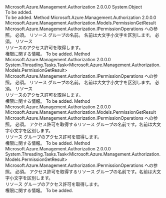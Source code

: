 <Type Name="PermissionOperationsExtensions" FullName="Microsoft.Azure.Management.Authorization.PermissionOperationsExtensions">
  <TypeSignature Language="C#" Value="public static class PermissionOperationsExtensions" />
  <TypeSignature Language="ILAsm" Value=".class public auto ansi abstract sealed beforefieldinit PermissionOperationsExtensions extends System.Object" />
  <TypeSignature Language="DocId" Value="T:Microsoft.Azure.Management.Authorization.PermissionOperationsExtensions" />
  <TypeSignature Language="VB.NET" Value="Public Module PermissionOperationsExtensions" />
  <TypeSignature Language="F#" Value="type PermissionOperationsExtensions = class" />
  <AssemblyInfo>
    <AssemblyName>Microsoft.Azure.Management.Authorization</AssemblyName>
    <AssemblyVersion>2.0.0.0</AssemblyVersion>
  </AssemblyInfo>
  <Base>
    <BaseTypeName>System.Object</BaseTypeName>
  </Base>
  <Interfaces />
  <Docs>
    <summary>To be added.</summary>
    <remarks>To be added.</remarks>
  </Docs>
  <Members>
    <Member MemberName="ListForResource">
      <MemberSignature Language="C#" Value="public static Microsoft.Azure.Management.Authorization.Models.PermissionGetResult ListForResource (this Microsoft.Azure.Management.Authorization.IPermissionOperations operations, string resourceGroupName, Microsoft.Azure.ResourceIdentity identity);" />
      <MemberSignature Language="ILAsm" Value=".method public static hidebysig class Microsoft.Azure.Management.Authorization.Models.PermissionGetResult ListForResource(class Microsoft.Azure.Management.Authorization.IPermissionOperations operations, string resourceGroupName, class Microsoft.Azure.ResourceIdentity identity) cil managed" />
      <MemberSignature Language="DocId" Value="M:Microsoft.Azure.Management.Authorization.PermissionOperationsExtensions.ListForResource(Microsoft.Azure.Management.Authorization.IPermissionOperations,System.String,Microsoft.Azure.ResourceIdentity)" />
      <MemberSignature Language="VB.NET" Value="&lt;Extension()&gt;&#xA;Public Function ListForResource (operations As IPermissionOperations, resourceGroupName As String, identity As ResourceIdentity) As PermissionGetResult" />
      <MemberSignature Language="F#" Value="static member ListForResource : Microsoft.Azure.Management.Authorization.IPermissionOperations * string * Microsoft.Azure.ResourceIdentity -&gt; Microsoft.Azure.Management.Authorization.Models.PermissionGetResult" Usage="Microsoft.Azure.Management.Authorization.PermissionOperationsExtensions.ListForResource (operations, resourceGroupName, identity)" />
      <MemberType>Method</MemberType>
      <AssemblyInfo>
        <AssemblyName>Microsoft.Azure.Management.Authorization</AssemblyName>
        <AssemblyVersion>2.0.0.0</AssemblyVersion>
      </AssemblyInfo>
      <ReturnValue>
        <ReturnType>Microsoft.Azure.Management.Authorization.Models.PermissionGetResult</ReturnType>
      </ReturnValue>
      <Parameters>
        <Parameter Name="operations" Type="Microsoft.Azure.Management.Authorization.IPermissionOperations" RefType="this" />
        <Parameter Name="resourceGroupName" Type="System.String" />
        <Parameter Name="identity" Type="Microsoft.Azure.ResourceIdentity" />
      </Parameters>
      <Docs>
        <param name="operations">
            Microsoft.Azure.Management.Authorization.IPermissionOperations への参照。
            </param>
        <param name="resourceGroupName">
            必須。 リソース グループの名前。 名前は大文字小文字を区別します。
            </param>
        <param name="identity">
            必須。 リソース
            </param>
        <summary>
            リソースのアクセス許可を取得します。
            </summary>
        <returns>
            権限に関する情報。
            </returns>
        <remarks>To be added.</remarks>
      </Docs>
    </Member>
    <Member MemberName="ListForResourceAsync">
      <MemberSignature Language="C#" Value="public static System.Threading.Tasks.Task&lt;Microsoft.Azure.Management.Authorization.Models.PermissionGetResult&gt; ListForResourceAsync (this Microsoft.Azure.Management.Authorization.IPermissionOperations operations, string resourceGroupName, Microsoft.Azure.ResourceIdentity identity);" />
      <MemberSignature Language="ILAsm" Value=".method public static hidebysig class System.Threading.Tasks.Task`1&lt;class Microsoft.Azure.Management.Authorization.Models.PermissionGetResult&gt; ListForResourceAsync(class Microsoft.Azure.Management.Authorization.IPermissionOperations operations, string resourceGroupName, class Microsoft.Azure.ResourceIdentity identity) cil managed" />
      <MemberSignature Language="DocId" Value="M:Microsoft.Azure.Management.Authorization.PermissionOperationsExtensions.ListForResourceAsync(Microsoft.Azure.Management.Authorization.IPermissionOperations,System.String,Microsoft.Azure.ResourceIdentity)" />
      <MemberSignature Language="VB.NET" Value="&lt;Extension()&gt;&#xA;Public Function ListForResourceAsync (operations As IPermissionOperations, resourceGroupName As String, identity As ResourceIdentity) As Task(Of PermissionGetResult)" />
      <MemberSignature Language="F#" Value="static member ListForResourceAsync : Microsoft.Azure.Management.Authorization.IPermissionOperations * string * Microsoft.Azure.ResourceIdentity -&gt; System.Threading.Tasks.Task&lt;Microsoft.Azure.Management.Authorization.Models.PermissionGetResult&gt;" Usage="Microsoft.Azure.Management.Authorization.PermissionOperationsExtensions.ListForResourceAsync (operations, resourceGroupName, identity)" />
      <MemberType>Method</MemberType>
      <AssemblyInfo>
        <AssemblyName>Microsoft.Azure.Management.Authorization</AssemblyName>
        <AssemblyVersion>2.0.0.0</AssemblyVersion>
      </AssemblyInfo>
      <ReturnValue>
        <ReturnType>System.Threading.Tasks.Task&lt;Microsoft.Azure.Management.Authorization.Models.PermissionGetResult&gt;</ReturnType>
      </ReturnValue>
      <Parameters>
        <Parameter Name="operations" Type="Microsoft.Azure.Management.Authorization.IPermissionOperations" RefType="this" />
        <Parameter Name="resourceGroupName" Type="System.String" />
        <Parameter Name="identity" Type="Microsoft.Azure.ResourceIdentity" />
      </Parameters>
      <Docs>
        <param name="operations">
            Microsoft.Azure.Management.Authorization.IPermissionOperations への参照。
            </param>
        <param name="resourceGroupName">
            必須。 リソース グループの名前。 名前は大文字小文字を区別します。
            </param>
        <param name="identity">
            必須。 リソース
            </param>
        <summary>
            リソースのアクセス許可を取得します。
            </summary>
        <returns>
            権限に関する情報。
            </returns>
        <remarks>To be added.</remarks>
      </Docs>
    </Member>
    <Member MemberName="ListForResourceGroup">
      <MemberSignature Language="C#" Value="public static Microsoft.Azure.Management.Authorization.Models.PermissionGetResult ListForResourceGroup (this Microsoft.Azure.Management.Authorization.IPermissionOperations operations, string resourceGroupName);" />
      <MemberSignature Language="ILAsm" Value=".method public static hidebysig class Microsoft.Azure.Management.Authorization.Models.PermissionGetResult ListForResourceGroup(class Microsoft.Azure.Management.Authorization.IPermissionOperations operations, string resourceGroupName) cil managed" />
      <MemberSignature Language="DocId" Value="M:Microsoft.Azure.Management.Authorization.PermissionOperationsExtensions.ListForResourceGroup(Microsoft.Azure.Management.Authorization.IPermissionOperations,System.String)" />
      <MemberSignature Language="VB.NET" Value="&lt;Extension()&gt;&#xA;Public Function ListForResourceGroup (operations As IPermissionOperations, resourceGroupName As String) As PermissionGetResult" />
      <MemberSignature Language="F#" Value="static member ListForResourceGroup : Microsoft.Azure.Management.Authorization.IPermissionOperations * string -&gt; Microsoft.Azure.Management.Authorization.Models.PermissionGetResult" Usage="Microsoft.Azure.Management.Authorization.PermissionOperationsExtensions.ListForResourceGroup (operations, resourceGroupName)" />
      <MemberType>Method</MemberType>
      <AssemblyInfo>
        <AssemblyName>Microsoft.Azure.Management.Authorization</AssemblyName>
        <AssemblyVersion>2.0.0.0</AssemblyVersion>
      </AssemblyInfo>
      <ReturnValue>
        <ReturnType>Microsoft.Azure.Management.Authorization.Models.PermissionGetResult</ReturnType>
      </ReturnValue>
      <Parameters>
        <Parameter Name="operations" Type="Microsoft.Azure.Management.Authorization.IPermissionOperations" RefType="this" />
        <Parameter Name="resourceGroupName" Type="System.String" />
      </Parameters>
      <Docs>
        <param name="operations">
            Microsoft.Azure.Management.Authorization.IPermissionOperations への参照。
            </param>
        <param name="resourceGroupName">
            必須。 アクセス許可を取得するリソース グループの名前です。名前は大文字小文字を区別します。
            </param>
        <summary>
            リソース グループのアクセス許可を取得します。
            </summary>
        <returns>
            権限に関する情報。
            </returns>
        <remarks>To be added.</remarks>
      </Docs>
    </Member>
    <Member MemberName="ListForResourceGroupAsync">
      <MemberSignature Language="C#" Value="public static System.Threading.Tasks.Task&lt;Microsoft.Azure.Management.Authorization.Models.PermissionGetResult&gt; ListForResourceGroupAsync (this Microsoft.Azure.Management.Authorization.IPermissionOperations operations, string resourceGroupName);" />
      <MemberSignature Language="ILAsm" Value=".method public static hidebysig class System.Threading.Tasks.Task`1&lt;class Microsoft.Azure.Management.Authorization.Models.PermissionGetResult&gt; ListForResourceGroupAsync(class Microsoft.Azure.Management.Authorization.IPermissionOperations operations, string resourceGroupName) cil managed" />
      <MemberSignature Language="DocId" Value="M:Microsoft.Azure.Management.Authorization.PermissionOperationsExtensions.ListForResourceGroupAsync(Microsoft.Azure.Management.Authorization.IPermissionOperations,System.String)" />
      <MemberSignature Language="VB.NET" Value="&lt;Extension()&gt;&#xA;Public Function ListForResourceGroupAsync (operations As IPermissionOperations, resourceGroupName As String) As Task(Of PermissionGetResult)" />
      <MemberSignature Language="F#" Value="static member ListForResourceGroupAsync : Microsoft.Azure.Management.Authorization.IPermissionOperations * string -&gt; System.Threading.Tasks.Task&lt;Microsoft.Azure.Management.Authorization.Models.PermissionGetResult&gt;" Usage="Microsoft.Azure.Management.Authorization.PermissionOperationsExtensions.ListForResourceGroupAsync (operations, resourceGroupName)" />
      <MemberType>Method</MemberType>
      <AssemblyInfo>
        <AssemblyName>Microsoft.Azure.Management.Authorization</AssemblyName>
        <AssemblyVersion>2.0.0.0</AssemblyVersion>
      </AssemblyInfo>
      <ReturnValue>
        <ReturnType>System.Threading.Tasks.Task&lt;Microsoft.Azure.Management.Authorization.Models.PermissionGetResult&gt;</ReturnType>
      </ReturnValue>
      <Parameters>
        <Parameter Name="operations" Type="Microsoft.Azure.Management.Authorization.IPermissionOperations" RefType="this" />
        <Parameter Name="resourceGroupName" Type="System.String" />
      </Parameters>
      <Docs>
        <param name="operations">
            Microsoft.Azure.Management.Authorization.IPermissionOperations への参照。
            </param>
        <param name="resourceGroupName">
            必須。 アクセス許可を取得するリソース グループの名前です。名前は大文字小文字を区別します。
            </param>
        <summary>
            リソース グループのアクセス許可を取得します。
            </summary>
        <returns>
            権限に関する情報。
            </returns>
        <remarks>To be added.</remarks>
      </Docs>
    </Member>
  </Members>
</Type>